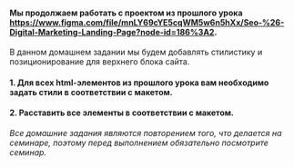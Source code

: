 #### Мы продолжаем работать с проектом из прошлого урока https://www.figma.com/file/mnLY69cYE5cqWM5w6n5hXx/Seo-%26-Digital-Marketing-Landing-Page?node-id=186%3A2.  
В данном домашнем задании мы будем добавлять стилистику и позиционирование для верхнего блока сайта.
#### 1. Для всех html-элементов из прошлого урока вам необходимо задать стили в соответствии с макетом.
#### 2. Расставить все элементы в соответствии с макетом.
_Все домашние задания являются повторением того, что делается на семинаре, поэтому перед выполнением обязательно посмотрите семинар._
